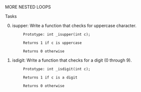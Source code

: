 MORE NESTED LOOPS


Tasks

0. isupper: Write a function that checks for uppercase character.

            Prototype: int _isupper(int c);

            Returns 1 if c is uppercase

            Returns 0 otherwise
            
1. isdigit: Write a function that checks for a digit (0 through 9).

            Prototype: int _isdigit(int c);
            
            Returns 1 if c is a digit
            
            Returns 0 otherwise
